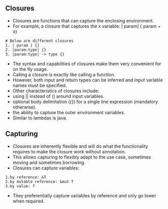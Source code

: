 ## Closures

- Closures are functions that can capture the enclosing environment.
- For example, a closure that captures the x variable: | param| { param + x}

```
# Below are different closures
1. | param | {}
2. |param:type| {}
3. |param:type| -> type {}

```

- The syntax and capabilities of closures make them very convenient for on the fly usage.
- Calling a closure is exactly like calling a function.
- However, both input and return types can be inferred and input variable names must be specified.
- Other characteristics of closures include:
- using || instead of () around input variables.
- optional body delimitation ({}) for a single line expression (mandatory otherwise).
- the ability to capture the outer environment variables.
- Similar to lambdas is java.

## Capturing

- Closures are inherently flexible and will do what the functionality requires to make the closure work without
  annotation.
- This allows capturing to flexibly adapt to the use case, sometimes moving and sometimes borrowing.
- Closures can capture variables:

```
1.by reference: &T
2.by mutable reference: &mut T
3.by value: T
```

- They preferentially capture variables by reference and only go lower when required.
